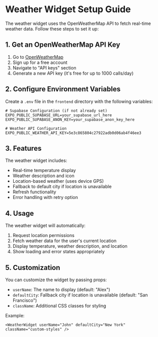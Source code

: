 # Weather Widget Setup Guide

The weather widget uses the OpenWeatherMap API to fetch real-time weather data. Follow these steps to set it up:

## 1. Get an OpenWeatherMap API Key

1. Go to [OpenWeatherMap](https://openweathermap.org/api)
2. Sign up for a free account
3. Navigate to "API keys" section
4. Generate a new API key (it's free for up to 1000 calls/day)

## 2. Configure Environment Variables

Create a `.env` file in the `frontend` directory with the following variables:

```env
# Supabase Configuration (if not already set)
EXPO_PUBLIC_SUPABASE_URL=your_supabase_url_here
EXPO_PUBLIC_SUPABASE_ANON_KEY=your_supabase_anon_key_here

# Weather API Configuration
EXPO_PUBLIC_WEATHER_API_KEY=5e3c865804c27922adb0d06ab4f46ee3
```

## 3. Features

The weather widget includes:

- Real-time temperature display
- Weather description and icon
- Location-based weather (uses device GPS)
- Fallback to default city if location is unavailable
- Refresh functionality
- Error handling with retry option

## 4. Usage

The weather widget will automatically:

1. Request location permissions
2. Fetch weather data for the user's current location
3. Display temperature, weather description, and location
4. Show loading and error states appropriately

## 5. Customization

You can customize the widget by passing props:

- `userName`: The name to display (default: "Alex")
- `defaultCity`: Fallback city if location is unavailable (default: "San Francisco")
- `className`: Additional CSS classes for styling

Example:

```tsx
<WeatherWidget userName="John" defaultCity="New York" className="custom-styles" />
```
